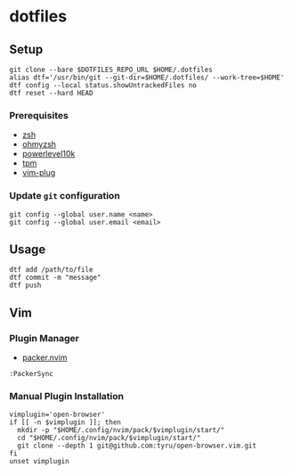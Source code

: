# dotfiles

## Setup
```
git clone --bare $DOTFILES_REPO_URL $HOME/.dotfiles
alias dtf='/usr/bin/git --git-dir=$HOME/.dotfiles/ --work-tree=$HOME'
dtf config --local status.showUntrackedFiles no
dtf reset --hard HEAD
```

### Prerequisites

- [zsh](https://github.com/ohmyzsh/ohmyzsh/wiki/Installing-ZSH)
- [ohmyzsh](https://github.com/ohmyzsh/ohmyzsh)
- [powerlevel10k](https://github.com/romkatv/powerlevel10k)
- [tpm](https://github.com/tmux-plugins/tpm)
- [vim-plug](https://github.com/junegunn/vim-plug)

### Update `git` configuration

```
git config --global user.name <name>
git config --global user.email <email>
```

## Usage
```
dtf add /path/to/file
dtf commit -m "message"
dtf push
```

## Vim
### Plugin Manager
- [packer.nvim](https://github.com/wbthomason/packer.nvim)

```
:PackerSync
```

### Manual Plugin Installation

```
vimplugin='open-browser'
if [[ -n $vimplugin ]]; then
  mkdir -p "$HOME/.config/nvim/pack/$vimplugin/start/"
  cd "$HOME/.config/nvim/pack/$vimplugin/start/"
  git clone --depth 1 git@github.com:tyru/open-browser.vim.git
fi
unset vimplugin
```

